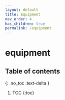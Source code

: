 ```yaml
---
layout: default
title: Equipment
nav_order: 4
has_children: true
permalink: /equipment
---
```

# equipment

## Table of contents
{: .no_toc .text-delta }

1. TOC
{:toc}
